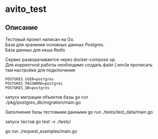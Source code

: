 # avito_test
## Описание
Тестовый проект написан на Go.  
База для хранения основных данных Postgres.  
База данных для кеша Redis 

Сервис разворачивается через docker-compose up.  
Для корректной работы необходимо создать файл [.env]и прописать там настройки для подключения

    POSTGRES_USER=postgres
    POSTGRES_PASSWORD=postgres
    POSTGRES_DB=postgres


запуск миграции объектов базы
go run ./pkg/postgres_db/migration/main.go

Заполнение базы тестовыми данными
go run ./tests/test_data/main.go


запуск тестов
go test -v ./tests/ 

go run ./request_examples/main.go